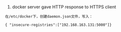 1. docker server gave HTTP response to HTTPS client 
```
在/etc/docker下，创建daemon.json文件，写入：

{ "insecure-registries":["192.168.163.131:5000"]}

```
